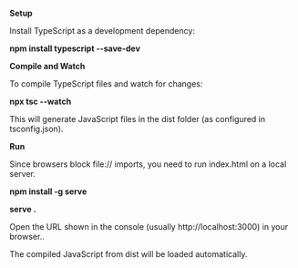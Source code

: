 **Setup**

Install TypeScript as a development dependency:

**npm install typescript --save-dev**

**Compile and Watch**

To compile TypeScript files and watch for changes:

**npx tsc --watch**


This will generate JavaScript files in the dist folder (as configured in tsconfig.json).

**Run**

Since browsers block file:// imports, you need to run index.html on a local server.

**npm install -g serve**

**serve .**

Open the URL shown in the console (usually http://localhost:3000) in your browser..

The compiled JavaScript from dist will be loaded automatically.
